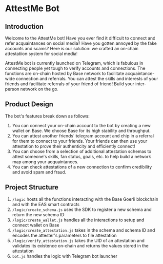 # AttestMe Bot 

## Introduction 

Welcome to the AttestMe bot! Have you ever find it difficult to connect and refer acquaintances on social media? Have you gotten annoyed by the fake accounts and scams? Here is our solution: we crafted an on-chain attestatiion system for social media! 

AttestMe bot is currently launched on Telegram, which is fabulous in connecting people yet tough to verify accounts and connections. The functions are on-chain hosted by Base network to facilitate acquaintance-wide connection and referrals. You can attest the skills and interests of your friends and facilitate referrals of your friend of friend! Build your inter-person network on the go. 

## Product Design 

The bot's features break down as follows: 

1. You can connect your on-chain account to the bot by creating a new wallet on Base. We choose Base for its high stability and throughput. 
2. You can attest another friends' telegram account and chip in a referral for them to connect to your friends. Your friends can then use your attestation to prove their authenticity and efficiently connect! 
3. You can choose from a selection of additional attestation schemas to attest someone's skills, fan status, goals, etc. to help build a network map among your acquaintances. 
4. You can check attestations of a new connection to confirm credibility and avoid spam and fraud. 

## Project Structure 

1. `/logic` hosts all the functions interacting with the Base Goerli blockchain and with the EAS smart contracts 
2. `/logic/create_schema.js` uses the SDK to register a new schema and return the new schema ID 
3. `/logic/create_wallet.js` handles all the interactions to setup and connect wallet on Base
4. `/logic/create_attestation.js` takes in the schema and schema ID and encodes the attester's parameters to file attestation 
5. `/logic/verify_attestation.js` takes the UID of an attestation and validates its existence on-chain and returns the values stored in the attestation 
6. `bot.js` handles the logic with Telegram bot launcher 